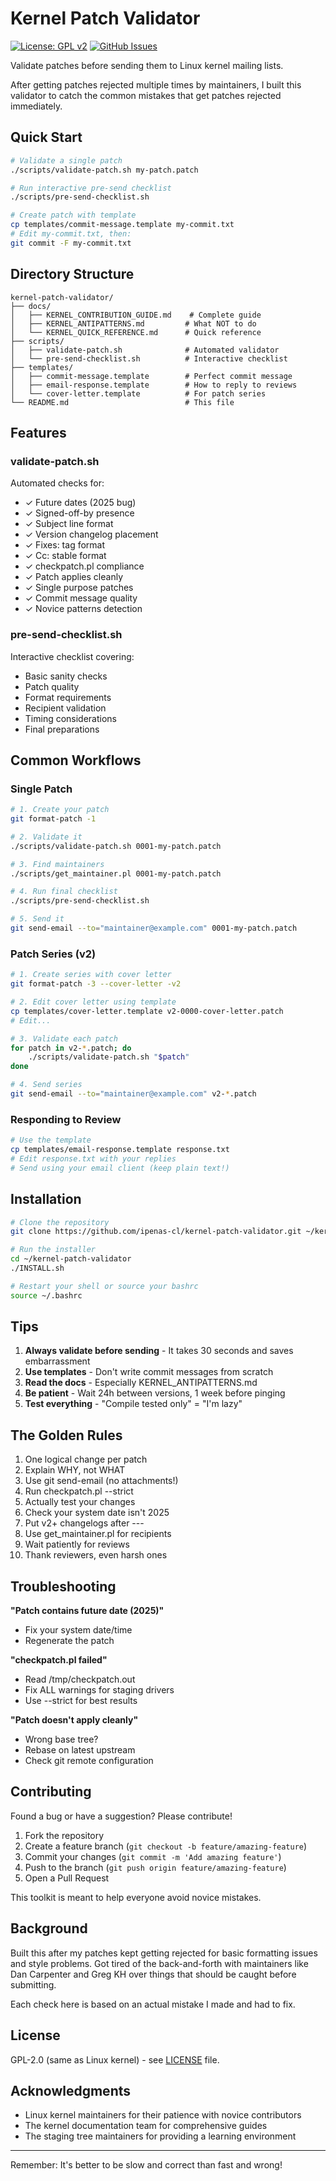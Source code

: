 # Kernel Patch Validator

[![License: GPL v2](https://img.shields.io/badge/License-GPL%20v2-blue.svg)](https://www.gnu.org/licenses/old-licenses/gpl-2.0.en.html)
[![GitHub Issues](https://img.shields.io/github/issues/ipenas-cl/kernel-patch-validator)](https://github.com/ipenas-cl/kernel-patch-validator/issues)

Validate patches before sending them to Linux kernel mailing lists.

After getting patches rejected multiple times by maintainers, I built this validator to catch the common mistakes that get patches rejected immediately.

## Quick Start

```bash
# Validate a single patch
./scripts/validate-patch.sh my-patch.patch

# Run interactive pre-send checklist
./scripts/pre-send-checklist.sh

# Create patch with template
cp templates/commit-message.template my-commit.txt
# Edit my-commit.txt, then:
git commit -F my-commit.txt
```

## Directory Structure

```
kernel-patch-validator/
├── docs/
│   ├── KERNEL_CONTRIBUTION_GUIDE.md    # Complete guide
│   ├── KERNEL_ANTIPATTERNS.md         # What NOT to do
│   └── KERNEL_QUICK_REFERENCE.md      # Quick reference
├── scripts/
│   ├── validate-patch.sh              # Automated validator
│   └── pre-send-checklist.sh          # Interactive checklist
├── templates/
│   ├── commit-message.template        # Perfect commit message
│   ├── email-response.template        # How to reply to reviews
│   └── cover-letter.template          # For patch series
└── README.md                          # This file
```

## Features

### validate-patch.sh

Automated checks for:
- ✓ Future dates (2025 bug)
- ✓ Signed-off-by presence
- ✓ Subject line format
- ✓ Version changelog placement
- ✓ Fixes: tag format
- ✓ Cc: stable format
- ✓ checkpatch.pl compliance
- ✓ Patch applies cleanly
- ✓ Single purpose patches
- ✓ Commit message quality
- ✓ Novice patterns detection

### pre-send-checklist.sh

Interactive checklist covering:
- Basic sanity checks
- Patch quality
- Format requirements
- Recipient validation
- Timing considerations
- Final preparations

## Common Workflows

### Single Patch
```bash
# 1. Create your patch
git format-patch -1

# 2. Validate it
./scripts/validate-patch.sh 0001-my-patch.patch

# 3. Find maintainers
./scripts/get_maintainer.pl 0001-my-patch.patch

# 4. Run final checklist
./scripts/pre-send-checklist.sh

# 5. Send it
git send-email --to="maintainer@example.com" 0001-my-patch.patch
```

### Patch Series (v2)
```bash
# 1. Create series with cover letter
git format-patch -3 --cover-letter -v2

# 2. Edit cover letter using template
cp templates/cover-letter.template v2-0000-cover-letter.patch
# Edit...

# 3. Validate each patch
for patch in v2-*.patch; do
    ./scripts/validate-patch.sh "$patch"
done

# 4. Send series
git send-email --to="maintainer@example.com" v2-*.patch
```

### Responding to Review
```bash
# Use the template
cp templates/email-response.template response.txt
# Edit response.txt with your replies
# Send using your email client (keep plain text!)
```

## Installation

```bash
# Clone the repository
git clone https://github.com/ipenas-cl/kernel-patch-validator.git ~/kernel-patch-validator

# Run the installer
cd ~/kernel-patch-validator
./INSTALL.sh

# Restart your shell or source your bashrc
source ~/.bashrc
```

## Tips

1. **Always validate before sending** - It takes 30 seconds and saves embarrassment
2. **Use templates** - Don't write commit messages from scratch
3. **Read the docs** - Especially KERNEL_ANTIPATTERNS.md
4. **Be patient** - Wait 24h between versions, 1 week before pinging
5. **Test everything** - "Compile tested only" = "I'm lazy"

## The Golden Rules

1. One logical change per patch
2. Explain WHY, not WHAT
3. Use git send-email (no attachments!)
4. Run checkpatch.pl --strict
5. Actually test your changes
6. Check your system date isn't 2025
7. Put v2+ changelogs after ---
8. Use get_maintainer.pl for recipients
9. Wait patiently for reviews
10. Thank reviewers, even harsh ones

## Troubleshooting

**"Patch contains future date (2025)"**
- Fix your system date/time
- Regenerate the patch

**"checkpatch.pl failed"**
- Read /tmp/checkpatch.out
- Fix ALL warnings for staging drivers
- Use --strict for best results

**"Patch doesn't apply cleanly"**
- Wrong base tree?
- Rebase on latest upstream
- Check git remote configuration

## Contributing

Found a bug or have a suggestion? Please contribute!

1. Fork the repository
2. Create a feature branch (`git checkout -b feature/amazing-feature`)
3. Commit your changes (`git commit -m 'Add amazing feature'`)
4. Push to the branch (`git push origin feature/amazing-feature`)
5. Open a Pull Request

This toolkit is meant to help everyone avoid novice mistakes.

## Background

Built this after my patches kept getting rejected for basic formatting issues and style problems. Got tired of the back-and-forth with maintainers like Dan Carpenter and Greg KH over things that should be caught before submitting.

Each check here is based on an actual mistake I made and had to fix.

## License

GPL-2.0 (same as Linux kernel) - see [LICENSE](LICENSE) file.

## Acknowledgments

- Linux kernel maintainers for their patience with novice contributors
- The kernel documentation team for comprehensive guides
- The staging tree maintainers for providing a learning environment

---

Remember: It's better to be slow and correct than fast and wrong!